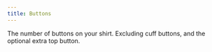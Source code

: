 ```yaml
---
title: Buttons
---
```


The number of buttons on your shirt. Excluding cuff buttons, and the optional extra top button.
